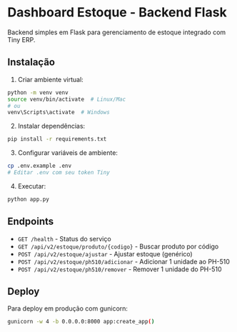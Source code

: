 # Dashboard Estoque - Backend Flask

Backend simples em Flask para gerenciamento de estoque integrado com Tiny ERP.

## Instalação

1. Criar ambiente virtual:
```bash
python -m venv venv
source venv/bin/activate  # Linux/Mac
# ou
venv\Scripts\activate  # Windows
```

2. Instalar dependências:
```bash
pip install -r requirements.txt
```

3. Configurar variáveis de ambiente:
```bash
cp .env.example .env
# Editar .env com seu token Tiny
```

4. Executar:
```bash
python app.py
```

## Endpoints

- `GET /health` - Status do serviço
- `GET /api/v2/estoque/produto/{codigo}` - Buscar produto por código
- `POST /api/v2/estoque/ajustar` - Ajustar estoque (genérico)
- `POST /api/v2/estoque/ph510/adicionar` - Adicionar 1 unidade ao PH-510
- `POST /api/v2/estoque/ph510/remover` - Remover 1 unidade do PH-510

## Deploy

Para deploy em produção com gunicorn:
```bash
gunicorn -w 4 -b 0.0.0.0:8000 app:create_app()
```